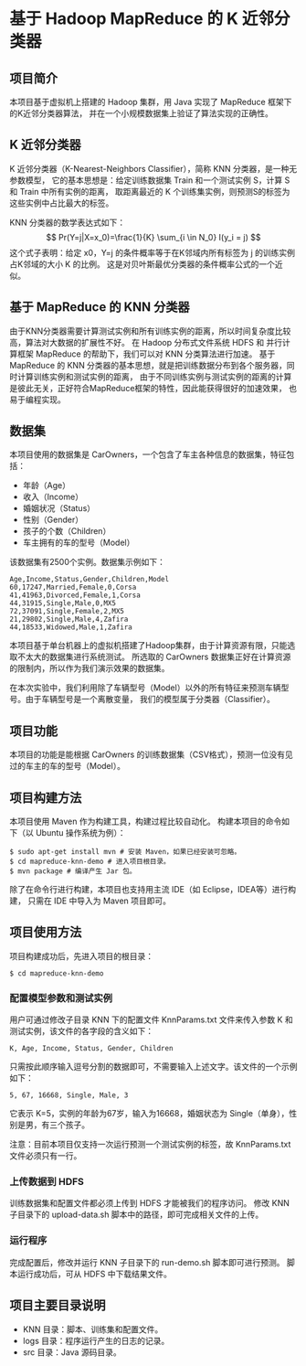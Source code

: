 # 基于 Hadoop MapReduce 的 K 近邻分类器

## 项目简介

本项目基于虚拟机上搭建的 Hadoop 集群，用 Java 实现了 MapReduce 框架下的K近邻分类器算法，
并在一个小规模数据集上验证了算法实现的正确性。

## K 近邻分类器

K 近邻分类器（K-Nearest-Neighbors Classifier），简称 KNN 分类器，是一种无参数模型，
它的基本思想是：给定训练数据集 Train 和一个测试实例 S，计算 S 和 Train 中所有实例的距离，
取距离最近的 K 个训练集实例，则预测S的标签为这些实例中占比最大的标签。

KNN 分类器的数学表达式如下：
$$
Pr(Y=j|X=x_0)=\frac{1}{K} \sum_{i \in N_0} I(y_i = j)
$$
这个式子表明：给定 x0，Y=j 的条件概率等于在K邻域内所有标签为 j 的训练实例占K邻域的大小 K 的比例。
这是对贝叶斯最优分类器的条件概率公式的一个近似。

## 基于 MapReduce 的 KNN 分类器

由于KNN分类器需要计算测试实例和所有训练实例的距离，所以时间复杂度比较高，算法对大数据的扩展性不好。
在 Hadoop 分布式文件系统 HDFS 和 并行计算框架 MapReduce 的帮助下，我们可以对 KNN 分类算法进行加速。
基于 MapReduce 的 KNN 分类器的基本思想，就是把训练数据分布到各个服务器，同时计算训练实例和测试实例的距离，
由于不同训练实例与测试实例的距离的计算是彼此无关，正好符合MapReduce框架的特性，因此能获得很好的加速效果，
也易于编程实现。


## 数据集

本项目使用的数据集是 CarOwners，一个包含了车主各种信息的数据集，特征包括：

- 年龄（Age）
- 收入（Income）
- 婚姻状况（Status）
- 性别（Gender）
- 孩子的个数（Children）
- 车主拥有的车的型号（Model）

该数据集有2500个实例。数据集示例如下：
```csv
Age,Income,Status,Gender,Children,Model
60,17247,Married,Female,0,Corsa
41,41963,Divorced,Female,1,Corsa
44,31915,Single,Male,0,MX5
72,37091,Single,Female,2,MX5
21,29802,Single,Male,4,Zafira
44,18533,Widowed,Male,1,Zafira
```

本项目基于单台机器上的虚拟机搭建了Hadoop集群，由于计算资源有限，只能选取不太大的数据集进行系统测试。
所选取的 CarOwners 数据集正好在计算资源的限制内，所以作为我们演示效果的数据集。

在本次实验中，我们利用除了车辆型号（Model）以外的所有特征来预测车辆型号。由于车辆型号是一个离散变量，
我们的模型属于分类器（Classifier）。


## 项目功能

本项目的功能是能根据 CarOwners 的训练数据集（CSV格式），预测一位没有见过的车主的车的型号（Model）。

## 项目构建方法

本项目使用 Maven 作为构建工具，构建过程比较自动化。
构建本项目的命令如下（以 Ubuntu 操作系统为例）：

```shell
$ sudo apt-get install mvn # 安装 Maven，如果已经安装可忽略。
$ cd mapreduce-knn-demo # 进入项目根目录。
$ mvn package # 编译产生 Jar 包。
```

除了在命令行进行构建，本项目也支持用主流 IDE（如 Eclipse，IDEA等）进行构建，
只需在 IDE 中导入为 Maven 项目即可。

## 项目使用方法

项目构建成功后，先进入项目的根目录：
```
$ cd mapreduce-knn-demo
```

### 配置模型参数和测试实例

用户可通过修改子目录 KNN 下的配置文件 KnnParams.txt 文件来传入参数 K 和测试实例，该文件的各字段的含义如下：
```
K, Age, Income, Status, Gender, Children
```
只需按此顺序输入逗号分割的数据即可，不需要输入上述文字。该文件的一个示例如下：
```csv
5, 67, 16668, Single, Male, 3
```
它表示 K=5，实例的年龄为67岁，输入为16668，婚姻状态为 Single（单身），性别是男，有三个孩子。

注意：目前本项目仅支持一次运行预测一个测试实例的标签，故 KnnParams.txt 文件必须只有一行。

### 上传数据到 HDFS

训练数据集和配置文件都必须上传到 HDFS 才能被我们的程序访问。
修改 KNN 子目录下的 upload-data.sh 脚本中的路径，即可完成相关文件的上传。

### 运行程序

完成配置后，修改并运行 KNN 子目录下的 run-demo.sh 脚本即可进行预测。
脚本运行成功后，可从 HDFS 中下载结果文件。

## 项目主要目录说明

- KNN 目录：脚本、训练集和配置文件。
- logs 目录：程序运行产生的日志的记录。
- src 目录：Java 源码目录。
